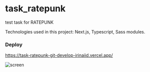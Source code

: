 # task_ratepunk
test task for RATEPUNK

Technologies used in this project: Next.js, Typescript, Sass modules.

### Deploy

https://task-ratepunk-git-develop-irinaiid.vercel.app/

![screen](https://github.com/IrinaIID/task_ratepunk/assets/101494885/ea3036b7-7396-4640-8a1b-ca8ef1c12fba)


